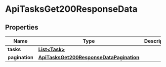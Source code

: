 

# ApiTasksGet200ResponseData


## Properties

| Name | Type | Description | Notes |
|------------ | ------------- | ------------- | -------------|
|**tasks** | [**List&lt;Task&gt;**](Task.md) |  |  [optional] |
|**pagination** | [**ApiTasksGet200ResponseDataPagination**](ApiTasksGet200ResponseDataPagination.md) |  |  [optional] |



